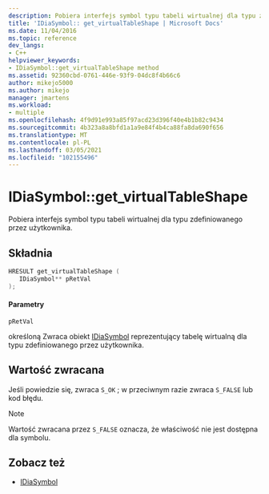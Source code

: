 ```yaml
---
description: Pobiera interfejs symbol typu tabeli wirtualnej dla typu zdefiniowanego przez użytkownika.
title: 'IDiaSymbol:: get_virtualTableShape | Microsoft Docs'
ms.date: 11/04/2016
ms.topic: reference
dev_langs:
- C++
helpviewer_keywords:
- IDiaSymbol::get_virtualTableShape method
ms.assetid: 92360cbd-0761-446e-93f9-04dc8f4b66c6
author: mikejo5000
ms.author: mikejo
manager: jmartens
ms.workload:
- multiple
ms.openlocfilehash: 4f9d91e993a85f97acd23d396f40e4b1b82c9434
ms.sourcegitcommit: 4b323a8a8bfd1a1a9e84f4b4ca88fa8da690f656
ms.translationtype: MT
ms.contentlocale: pl-PL
ms.lasthandoff: 03/05/2021
ms.locfileid: "102155496"
---
```

# <a name="idiasymbolget_virtualtableshape"></a>IDiaSymbol::get_virtualTableShape
Pobiera interfejs symbol typu tabeli wirtualnej dla typu zdefiniowanego przez użytkownika.

## <a name="syntax"></a>Składnia

```C++
HRESULT get_virtualTableShape ( 
   IDiaSymbol** pRetVal
);
```

#### <a name="parameters"></a>Parametry
 `pRetVal`

określoną Zwraca obiekt [IDiaSymbol](../../debugger/debug-interface-access/idiasymbol.md) reprezentujący tabelę wirtualną dla typu zdefiniowanego przez użytkownika.

## <a name="return-value"></a>Wartość zwracana
 Jeśli powiedzie się, zwraca `S_OK` ; w przeciwnym razie zwraca `S_FALSE` lub kod błędu.

> [!NOTE]
> Wartość zwracana przez `S_FALSE` oznacza, że właściwość nie jest dostępna dla symbolu.

## <a name="see-also"></a>Zobacz też
- [IDiaSymbol](../../debugger/debug-interface-access/idiasymbol.md)
